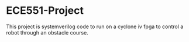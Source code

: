 # ECE551-Project
This project is systemverilog code to run on a cyclone iv fpga to control a robot through an obstacle course.
